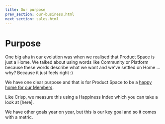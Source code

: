 ```yaml
---
title: Our purpose
prev_section: our-business.html
next_section: sales.html
---
```


Purpose
=======

One big aha in our evolution was when we realised that Product Space is just a Home. We talked about using words like Community or Platform because these words describe what we want and we've settled on Home ... why? Because it just feels right :)

We have one clear purpose and that is for Product Space to be a [happy home for our Members](what-is-crisp.html).

Like Crisp, we measure this using a Happiness Index which you can take a look at [here]. 

We have other goals year on year, but this is our key goal and so it comes with a metric.


